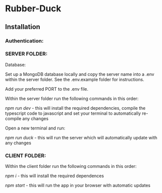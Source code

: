 # Rubber-Duck

## Installation

### Authentication:

### SERVER FOLDER:

Database:

Set up a MongoDB database locally and copy the server name into a .env within the server folder. See the .env.example folder for instructions.

Add your preferred PORT to the .env file.

Within the server folder run the following commands in this order:

_npm run dev_ - this will install the required dependencies, compile the typescript code to javascript and set your terminal to automatically re-compile any changes

Open a new terminal and run:

_npm run duck_ - this will run the server which will automatically update with any changes

### CLIENT FOLDER:

Within the client folder run the following commands in this order:

_npm i_ - this will install the required dependences

_npm start_ - this will run the app in your browser with automatic updates

